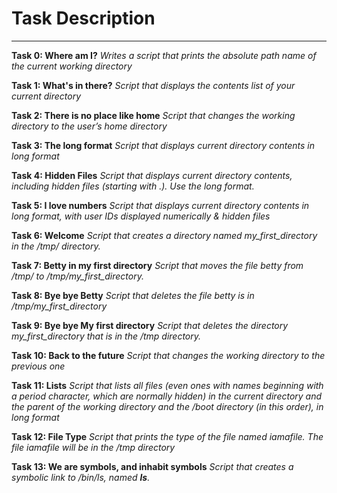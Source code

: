 # Task Description
---
__Task 0: Where am I?__
*Writes a script that prints the absolute path name of the current working directory*

__Task 1: What's in there?__
*Script that displays the contents list of your current directory*

__Task 2: There is no place like home__
*Script that changes the working directory to the user’s home directory*

__Task 3: The long format__
*Script that displays current directory contents in long format*

__Task 4: Hidden Files__
*Script that displays current directory contents, including hidden files (starting with .). Use the long format.*

__Task 5: I love numbers__
*Script that displays current directory contents in long format, with user IDs displayed numerically & hidden files*

__Task 6: Welcome__
*Script that creates a directory named my_first_directory in the /tmp/ directory.*

__Task 7: Betty in my first directory__
*Script that moves the file betty from /tmp/ to /tmp/my_first_directory.*

__Task 8: Bye bye Betty__
*Script that deletes the file betty is in /tmp/my_first_directory*

__Task 9: Bye bye My first directory__
*Script that deletes the directory my_first_directory that is in the /tmp directory.*

__Task 10: Back to the future__
*Script that changes the working directory to the previous one*

__Task 11: Lists__
*Script that lists all files (even ones with names beginning with a period character, which are normally hidden) in the
current directory and the parent of the working directory and the /boot directory (in this order), in long format*

__Task 12: File Type__
*Script that prints the type of the file named iamafile. The file iamafile will be in the /tmp directory*

__Task 13: We are symbols, and inhabit symbols__
*Script that creates a symbolic link to /bin/ls, named __ls__.*
